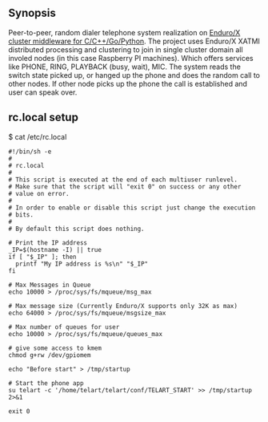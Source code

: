 ## Synopsis

Peer-to-peer, random dialer telephone system realization on [Enduro/X cluster middleware for C/C++/Go/Python](http://www.endurox.org).
The project uses Enduro/X XATMI distributed processing and clustering to join in single cluster domain all involed nodes (in this
case Raspberry PI machines). Which offers services like PHONE, RING, PLAYBACK (busy, wait), MIC. The system reads the switch state
picked up, or hanged up the phone and does the random call to other nodes. If other node picks up the phone
the call is established and user can speak over.



## rc.local setup

$ cat /etc/rc.local 

```
#!/bin/sh -e
#
# rc.local
#
# This script is executed at the end of each multiuser runlevel.
# Make sure that the script will "exit 0" on success or any other
# value on error.
#
# In order to enable or disable this script just change the execution
# bits.
#
# By default this script does nothing.

# Print the IP address
_IP=$(hostname -I) || true
if [ "$_IP" ]; then
  printf "My IP address is %s\n" "$_IP"
fi

# Max Messages in Queue
echo 10000 > /proc/sys/fs/mqueue/msg_max

# Max message size (Currently Enduro/X supports only 32K as max)
echo 64000 > /proc/sys/fs/mqueue/msgsize_max

# Max number of queues for user
echo 10000 > /proc/sys/fs/mqueue/queues_max

# give some access to kmem
chmod g+rw /dev/gpiomem

echo "Before start" > /tmp/startup

# Start the phone app
su telart -c '/home/telart/telart/conf/TELART_START' >> /tmp/startup 2>&1

exit 0
```


